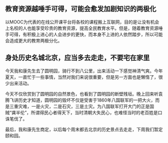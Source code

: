 ## 教育资源越唾手可得，可能会愈发加剧知识的两极化
以MOOC为代表的在线公开课平台将各校的课程搬上互联网，目的是让没有机会上名校的人也能享受珍贵的教育资源，提高全民教育水平。但是，随着教育资源唾手可得，有积极上进心的人会进步的更快，而本身不上进的人依然踏步，所以可能会造成更大的教育两极分化。

## 身处历史名城北京，应当多去走走，不要宅在家里
今天我和康先生去了圆明园，骑行不到八公里，出来活动一下感觉神清气爽。今年夏天，一直忙于一些事情，当然对我们来说很重要，但是另一方面也是懒惰了，很少出来活动。

今天不仅欣赏到了圆明园的自然景色，也看到了圆明园的断壁残垣。晚上回来听袁腾飞讲历史才知道，圆明园的毁坏不仅是受害于1860年八国联军的一把大火，而是三重灾难，一是火灾，二是石灾，三是土灾。为八国联军打开大门的正是国贼“龚半伦”，所谓得民心者得天下，当时清朝大失民心，也难怪当时的老百姓是口诛笔伐了。

最后，我和康先生商定，以后每个周末都去北京的历史景点去走走，下周我们暂定颐和园。